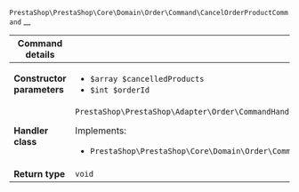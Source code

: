 `PrestaShop\PrestaShop\Core\Domain\Order\Command\CancelOrderProductCommand`
__

| Command details            |    |
| -------------------------- | -- |
| **Constructor parameters** | <ul> <li>`$array $cancelledProducts`</li>  <li>`$int $orderId`</li> </ul> |
| **Handler class**          | `PrestaShop\PrestaShop\Adapter\Order\CommandHandler\CancelOrderProductHandler`  <p> Implements: </p> <ul>  <li>`PrestaShop\PrestaShop\Core\Domain\Order\CommandHandler\CancelOrderProductHandlerInterface`</li>  |
| **Return type** |  `void`  |
